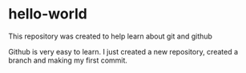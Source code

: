 # hello-world
This repository was created to help learn about git and github

Github is very easy to learn. I just created a new repository, created a branch and making my first commit.

